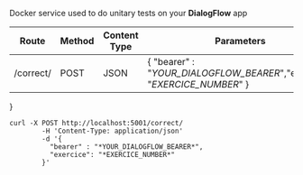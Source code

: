 Docker service used to do unitary tests on your **DialogFlow** app

Route| Method| Content Type |Parameters|
-----|-------|--------------|----------|
/correct/ | POST | JSON | { "bearer" : "*YOUR_DIALOGFLOW_BEARER*","exercice": "*EXERCICE_NUMBER*" }|
	
}

```
curl -X POST http://localhost:5001/correct/ 
        -H 'Content-Type: application/json' 
        -d '{ 
          "bearer" : "*YOUR_DIALOGFLOW_BEARER*", 
          "exercice": "*EXERCICE_NUMBER*"
        }'
```
